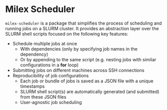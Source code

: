 # Milex Scheduler

`milex-scheduler` is a package that simplifies the process of scheduling and
running jobs on a SLURM cluster. It provides an abstraction layer over the SLURM
shell scripts focused on the following key features:

- Schedule multiple jobs at once
  - With dependencies (only by specifying job names in the dependency)
  - Or by appending to the same script (e.g. nesting jobs with similar
    configurations in a **for** loop)
- Submitting jobs on different machines across SSH connections
- Reproducibility of job configurations
  - Each job or bundle of jobs is saved as a JSON file with a unique timestamps
  - SLURM shell script(s) are automatically generated (and submitted) from these
    JSON files
  - User-agnostic job scheduling

```{tableofcontents}

```
